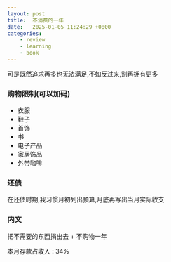 ```yaml
---
layout: post
title:  不消费的一年
date:   2025-01-05 11:24:29 +0800
categories: 
    - review
    - learning
    - book
---
```


可是既然追求再多也无法满足,不如反过来,别再拥有更多

### 购物限制(可以加码)

- 衣服
- 鞋子
- 首饰
- 书
- 电子产品
- 家居饰品
- 外带咖啡

### 还债

在还债时期,我习惯月初列出预算,月底再写出当月实际收支

### 内文

把不需要的东西捐出去 + 不购物一年

本月存款占收入 : 34%